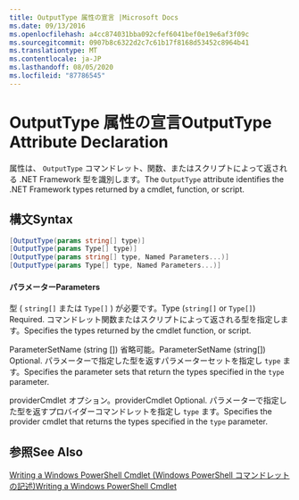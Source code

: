 ```yaml
---
title: OutputType 属性の宣言 |Microsoft Docs
ms.date: 09/13/2016
ms.openlocfilehash: a4cc874031bba092cfef6041bef0e19e6af3f09c
ms.sourcegitcommit: 0907b8c6322d2c7c61b17f8168d53452c8964b41
ms.translationtype: MT
ms.contentlocale: ja-JP
ms.lasthandoff: 08/05/2020
ms.locfileid: "87786545"
---
```

# <a name="outputtype-attribute-declaration"></a><span data-ttu-id="bf9d0-102">OutputType 属性の宣言</span><span class="sxs-lookup"><span data-stu-id="bf9d0-102">OutputType Attribute Declaration</span></span>

<span data-ttu-id="bf9d0-103">属性は、 `OutputType` コマンドレット、関数、またはスクリプトによって返される .NET Framework 型を識別します。</span><span class="sxs-lookup"><span data-stu-id="bf9d0-103">The `OutputType` attribute identifies the .NET Framework types returned by a cmdlet, function, or script.</span></span>

## <a name="syntax"></a><span data-ttu-id="bf9d0-104">構文</span><span class="sxs-lookup"><span data-stu-id="bf9d0-104">Syntax</span></span>

```csharp
[OutputType(params string[] type)]
[OutputType(params Type[] type)]
[OutputType(params string[] type, Named Parameters...)]
[OutputType(params Type[] type, Named Parameters...)]
```

#### <a name="parameters"></a><span data-ttu-id="bf9d0-105">パラメーター</span><span class="sxs-lookup"><span data-stu-id="bf9d0-105">Parameters</span></span>

<span data-ttu-id="bf9d0-106">型 ( `string[]` または `Type[]` ) が必要です。</span><span class="sxs-lookup"><span data-stu-id="bf9d0-106">Type (`string[]` or `Type[]`) Required.</span></span> <span data-ttu-id="bf9d0-107">コマンドレット関数またはスクリプトによって返される型を指定します。</span><span class="sxs-lookup"><span data-stu-id="bf9d0-107">Specifies the types returned by the cmdlet function, or script.</span></span>

<span data-ttu-id="bf9d0-108">ParameterSetName (string []) 省略可能。</span><span class="sxs-lookup"><span data-stu-id="bf9d0-108">ParameterSetName (string[]) Optional.</span></span> <span data-ttu-id="bf9d0-109">パラメーターで指定した型を返すパラメーターセットを指定し `type` ます。</span><span class="sxs-lookup"><span data-stu-id="bf9d0-109">Specifies the parameter sets that return the types specified in the `type` parameter.</span></span>

<span data-ttu-id="bf9d0-110">providerCmdlet オプション。</span><span class="sxs-lookup"><span data-stu-id="bf9d0-110">providerCmdlet Optional.</span></span> <span data-ttu-id="bf9d0-111">パラメーターで指定した型を返すプロバイダーコマンドレットを指定し `type` ます。</span><span class="sxs-lookup"><span data-stu-id="bf9d0-111">Specifies the provider cmdlet that returns the types specified in the `type` parameter.</span></span>

## <a name="see-also"></a><span data-ttu-id="bf9d0-112">参照</span><span class="sxs-lookup"><span data-stu-id="bf9d0-112">See Also</span></span>

[<span data-ttu-id="bf9d0-113">Writing a Windows PowerShell Cmdlet (Windows PowerShell コマンドレットの記述)</span><span class="sxs-lookup"><span data-stu-id="bf9d0-113">Writing a Windows PowerShell Cmdlet</span></span>](./writing-a-windows-powershell-cmdlet.md)
